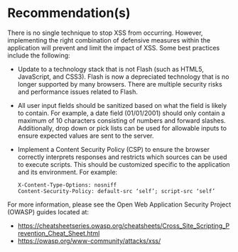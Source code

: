 # Recommendation(s)

There is no single technique to stop XSS from occurring. However, implementing the right combination of defensive measures within the application will prevent and limit the impact of XSS. Some best practices include the following:

- Update to a technology stack that is not Flash (such as HTML5, JavaScript, and CSS3). Flash is now a depreciated technology that is no longer supported by many browsers. There are multiple security risks and performance issues related to Flash.
- All user input fields should be sanitized based on what the field is likely to contain. For example, a date field (01/01/2001) should only contain a maximum of 10 characters consisting of numbers and forward slashes. Additionally, drop down or pick lists can be used for allowable inputs to ensure expected values are sent to the server.
- Implement a Content Security Policy (CSP) to ensure the browser correctly interprets responses and restricts which sources can be used to execute scripts. This should be customized specific to the application and its environment. For example:

    ``` HTTP
    X-Content-Type-Options: nosniff
    Content-Security-Policy: default-src ‘self’; script-src ‘self’
    ```

For more information, please see the Open Web Application Security Project (OWASP) guides located at:

- <https://cheatsheetseries.owasp.org/cheatsheets/Cross_Site_Scripting_Prevention_Cheat_Sheet.html>
- <https://owasp.org/www-community/attacks/xss/>
